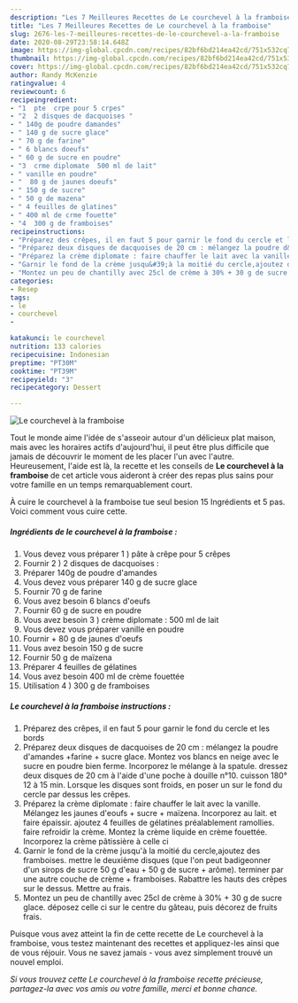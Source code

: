 ```yaml
---
description: "Les 7 Meilleures Recettes de Le courchevel à la framboise"
title: "Les 7 Meilleures Recettes de Le courchevel à la framboise"
slug: 2676-les-7-meilleures-recettes-de-le-courchevel-a-la-framboise
date: 2020-08-29T23:58:14.648Z
image: https://img-global.cpcdn.com/recipes/82bf6bd214ea42cd/751x532cq70/le-courchevel-a-la-framboise-photo-principale-de-la-recette.jpg
thumbnail: https://img-global.cpcdn.com/recipes/82bf6bd214ea42cd/751x532cq70/le-courchevel-a-la-framboise-photo-principale-de-la-recette.jpg
cover: https://img-global.cpcdn.com/recipes/82bf6bd214ea42cd/751x532cq70/le-courchevel-a-la-framboise-photo-principale-de-la-recette.jpg
author: Randy McKenzie
ratingvalue: 4
reviewcount: 6
recipeingredient:
- "1  pte  crpe pour 5 crpes"
- "2  2 disques de dacquoises "
- " 140g de poudre damandes"
- " 140 g de sucre glace"
- " 70 g de farine"
- " 6 blancs doeufs"
- " 60 g de sucre en poudre"
- "3  crme diplomate  500 ml de lait"
- " vanille en poudre"
- "  80 g de jaunes doeufs"
- " 150 g de sucre"
- " 50 g de mazena"
- " 4 feuilles de glatines"
- " 400 ml de crme fouette"
- "4  300 g de framboises"
recipeinstructions:
- "Préparez des crêpes, il en faut 5 pour garnir le fond du cercle et les bords"
- "Préparez deux disques de dacquoises de 20 cm : mélangez la poudre d&#39;amandes +farine + sucre glace. Montez vos blancs en neige avec le sucre en poudre bien ferme. Incorporez le mélange à la spatule. dressez deux disques de 20 cm à l&#39;aide d&#39;une poche à douille n°10. cuisson 180° 12 à 15 min. Lorsque les disques sont froids, en poser un sur le fond du cercle par dessus les crêpes."
- "Préparez la crème diplomate : faire chauffer le lait avec la vanille. Mélangez les jaunes d&#39;eoufs + sucre + maïzena. Incorporez au lait. et faire épaissir. ajoutez 4 feuilles de gélatines préalablement ramollies. faire refroidir la crème. Montez la crème liquide en crème fouettée. Incorporez la crème pâtissière à celle ci"
- "Garnir le fond de la crème jusqu&#39;à la moitié du cercle,ajoutez des framboises. mettre le deuxième disques (que l&#39;on peut badigeonner d&#39;un sirops de sucre 50 g d&#39;eau + 50 g de sucre + arôme). terminer par une autre couche de crème + framboises. Rabattre les hauts des crêpes sur le dessus. Mettre au frais."
- "Montez un peu de chantilly avec 25cl de crème à 30% + 30 g de sucre glace. déposez celle ci sur le centre du gâteau, puis décorez de fruits frais."
categories:
- Resep
tags:
- le
- courchevel
- 

katakunci: le courchevel  
nutrition: 133 calories
recipecuisine: Indonesian
preptime: "PT30M"
cooktime: "PT39M"
recipeyield: "3"
recipecategory: Dessert

---
```



![Le courchevel à la framboise](https://img-global.cpcdn.com/recipes/82bf6bd214ea42cd/751x532cq70/le-courchevel-a-la-framboise-photo-principale-de-la-recette.jpg)

Tout le monde aime l'idée de s'asseoir autour d'un délicieux plat maison, mais avec les horaires actifs d'aujourd'hui, il peut être plus difficile que jamais de découvrir le moment de les placer l'un avec l'autre. Heureusement, l'aide est là, la recette et les conseils de <strong> Le courchevel à la framboise </strong> de cet article vous aideront à créer des repas plus sains pour votre famille en un temps remarquablement court.

<!--inarticleads1-->

À cuire le courchevel à la framboise tue seul besion 15 Ingrédients et 5 pas. Voici comment vous cuire cette.

##### Ingrédients de le courchevel à la framboise :

1. Vous devez vous préparer 1 ) pâte à crêpe pour 5 crêpes
1. Fournir 2 ) 2 disques de dacquoises :
1. Préparer  140g de poudre d&#39;amandes
1. Vous devez vous préparer  140 g de sucre glace
1. Fournir  70 g de farine
1. Vous avez besoin  6 blancs d&#39;oeufs
1. Fournir  60 g de sucre en poudre
1. Vous avez besoin 3 ) crème diplomate : 500 ml de lait
1. Vous devez vous préparer  vanille en poudre
1. Fournir  + 80 g de jaunes d&#39;oeufs
1. Vous avez besoin  150 g de sucre
1. Fournir  50 g de maïzena
1. Préparer  4 feuilles de gélatines
1. Vous avez besoin  400 ml de crème fouettée
1. Utilisation 4 ) 300 g de framboises




<!--inarticleads2-->

##### Le courchevel à la framboise instructions :

1. Préparez des crêpes, il en faut 5 pour garnir le fond du cercle et les bords
1. Préparez deux disques de dacquoises de 20 cm : mélangez la poudre d&#39;amandes +farine + sucre glace. Montez vos blancs en neige avec le sucre en poudre bien ferme. Incorporez le mélange à la spatule. dressez deux disques de 20 cm à l&#39;aide d&#39;une poche à douille n°10. cuisson 180° 12 à 15 min. Lorsque les disques sont froids, en poser un sur le fond du cercle par dessus les crêpes.
1. Préparez la crème diplomate : faire chauffer le lait avec la vanille. Mélangez les jaunes d&#39;eoufs + sucre + maïzena. Incorporez au lait. et faire épaissir. ajoutez 4 feuilles de gélatines préalablement ramollies. faire refroidir la crème. Montez la crème liquide en crème fouettée. Incorporez la crème pâtissière à celle ci
1. Garnir le fond de la crème jusqu&#39;à la moitié du cercle,ajoutez des framboises. mettre le deuxième disques (que l&#39;on peut badigeonner d&#39;un sirops de sucre 50 g d&#39;eau + 50 g de sucre + arôme). terminer par une autre couche de crème + framboises. Rabattre les hauts des crêpes sur le dessus. Mettre au frais.
1. Montez un peu de chantilly avec 25cl de crème à 30% + 30 g de sucre glace. déposez celle ci sur le centre du gâteau, puis décorez de fruits frais.




<!--inarticleads1-->

<p>
Puisque vous avez atteint la fin de cette recette de Le courchevel à la framboise, vous testez maintenant des recettes et appliquez-les ainsi que de vous réjouir. Vous ne savez jamais - vous avez simplement trouvé un nouvel emploi.
</p>

<p>
<i>Si vous trouvez cette Le courchevel à la framboise recette précieuse, partagez-la avec vos amis ou votre famille, merci et bonne chance.</i>
</p>
